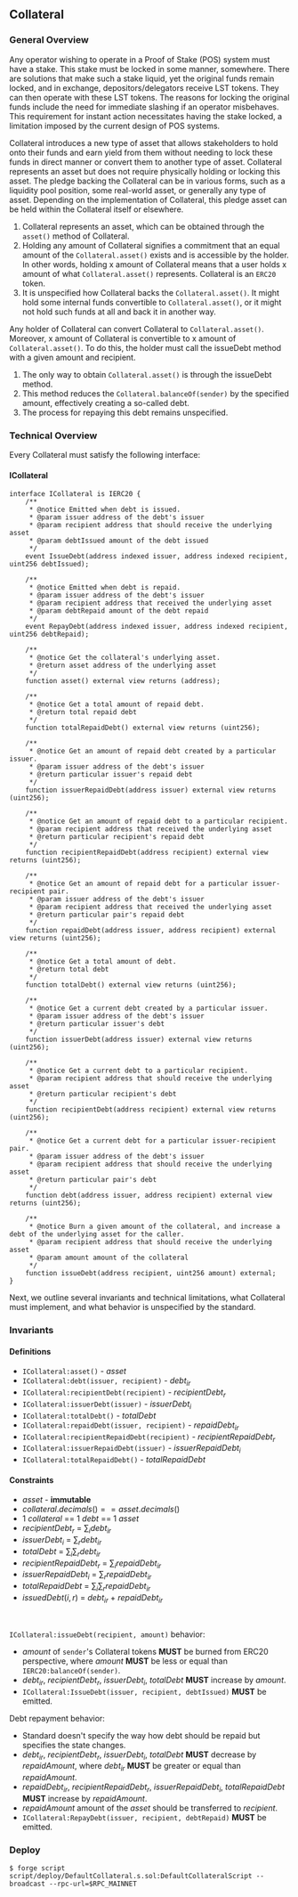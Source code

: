 ## Collateral

### General Overview

Any operator wishing to operate in a Proof of Stake (POS) system must have a stake. This stake must be locked in some manner, somewhere. There are solutions that make such a stake liquid, yet the original funds remain locked, and in exchange, depositors/delegators receive LST tokens. They can then operate with these LST tokens. The reasons for locking the original funds include the need for immediate slashing if an operator misbehaves. This requirement for instant action necessitates having the stake locked, a limitation imposed by the current design of POS systems.

Collateral introduces a new type of asset that allows stakeholders to hold onto their funds and earn yield from them without needing to lock these funds in direct manner or convert them to another type of asset. Collateral represents an asset but does not require physically holding or locking this asset. The pledge backing the Collateral can be in various forms, such as a liquidity pool position, some real-world asset, or generally any type of asset. Depending on the implementation of Collateral, this pledge asset can be held within the Collateral itself or elsewhere.

1. Collateral represents an asset, which can be obtained through the `asset()` method of Collateral.
2. Holding any amount of Collateral signifies a commitment that an equal amount of the `Collateral.asset()` exists and is accessible by the holder. In other words, holding x amount of Collateral means that a user holds x amount of what `Collateral.asset()` represents. Collateral is an `ERC20` token.
3. It is unspecified how Collateral backs the `Collateral.asset()`. It might hold some internal funds convertible to `Collateral.asset()`, or it might not hold such funds at all and back it in another way.

Any holder of Collateral can convert Collateral to `Collateral.asset()`. Moreover, x amount of Collateral is convertible to x amount of `Collateral.asset()`. To do this, the holder must call the issueDebt method with a given amount and recipient.

1. The only way to obtain `Collateral.asset()` is through the issueDebt method.
2. This method reduces the `Collateral.balanceOf(sender)` by the specified amount, effectively creating a so-called debt.
3. The process for repaying this debt remains unspecified.

### Technical Overview

Every Collateral must satisfy the following interface:

#### ICollateral

```solidity
interface ICollateral is IERC20 {
    /**
     * @notice Emitted when debt is issued.
     * @param issuer address of the debt's issuer
     * @param recipient address that should receive the underlying asset
     * @param debtIssued amount of the debt issued
     */
    event IssueDebt(address indexed issuer, address indexed recipient, uint256 debtIssued);

    /**
     * @notice Emitted when debt is repaid.
     * @param issuer address of the debt's issuer
     * @param recipient address that received the underlying asset
     * @param debtRepaid amount of the debt repaid
     */
    event RepayDebt(address indexed issuer, address indexed recipient, uint256 debtRepaid);

    /**
     * @notice Get the collateral's underlying asset.
     * @return asset address of the underlying asset
     */
    function asset() external view returns (address);

    /**
     * @notice Get a total amount of repaid debt.
     * @return total repaid debt
     */
    function totalRepaidDebt() external view returns (uint256);

    /**
     * @notice Get an amount of repaid debt created by a particular issuer.
     * @param issuer address of the debt's issuer
     * @return particular issuer's repaid debt
     */
    function issuerRepaidDebt(address issuer) external view returns (uint256);

    /**
     * @notice Get an amount of repaid debt to a particular recipient.
     * @param recipient address that received the underlying asset
     * @return particular recipient's repaid debt
     */
    function recipientRepaidDebt(address recipient) external view returns (uint256);

    /**
     * @notice Get an amount of repaid debt for a particular issuer-recipient pair.
     * @param issuer address of the debt's issuer
     * @param recipient address that received the underlying asset
     * @return particular pair's repaid debt
     */
    function repaidDebt(address issuer, address recipient) external view returns (uint256);

    /**
     * @notice Get a total amount of debt.
     * @return total debt
     */
    function totalDebt() external view returns (uint256);

    /**
     * @notice Get a current debt created by a particular issuer.
     * @param issuer address of the debt's issuer
     * @return particular issuer's debt
     */
    function issuerDebt(address issuer) external view returns (uint256);

    /**
     * @notice Get a current debt to a particular recipient.
     * @param recipient address that should receive the underlying asset
     * @return particular recipient's debt
     */
    function recipientDebt(address recipient) external view returns (uint256);

    /**
     * @notice Get a current debt for a particular issuer-recipient pair.
     * @param issuer address of the debt's issuer
     * @param recipient address that should receive the underlying asset
     * @return particular pair's debt
     */
    function debt(address issuer, address recipient) external view returns (uint256);

    /**
     * @notice Burn a given amount of the collateral, and increase a debt of the underlying asset for the caller.
     * @param recipient address that should receive the underlying asset
     * @param amount amount of the collateral
     */
    function issueDebt(address recipient, uint256 amount) external;
}
```

Next, we outline several invariants and technical limitations, what Collateral must implement, and what behavior is unspecified by the standard.

### Invariants

#### Definitions

- `ICollateral:asset()` - $asset$
- `ICollateral:debt(issuer, recipient)` - $debt_{ir}$
- `ICollateral:recipientDebt(recipient)` - $recipientDebt_{r}$
- `ICollateral:issuerDebt(issuer)` - $issuerDebt_{i}$
- `ICollateral:totalDebt()` - $totalDebt$
- `ICollateral:repaidDebt(issuer, recipient)` - $repaidDebt_{ir}$
- `ICollateral:recipientRepaidDebt(recipient)` - $recipientRepaidDebt_{r}$
- `ICollateral:issuerRepaidDebt(issuer)` - $issuerRepaidDebt_{i}$
- `ICollateral:totalRepaidDebt()` - $totalRepaidDebt$

#### Constraints

- $asset$ - **immutable**
- $collateral.decimals() == asset.decimals()$
- $1$ $collateral$ == $1$ $debt$ == $1$ $asset$
- $recipientDebt_{r}$ = $\sum_{i} debt_{ir}$
- $issuerDebt_{i}$ = $\sum_{r} debt_{ir}$
- $totalDebt$ = $\sum_{i}\sum_{r} debt_{ir}$
- $recipientRepaidDebt_{r}$ = $\sum_{i} repaidDebt_{ir}$
- $issuerRepaidDebt_{i}$ = $\sum_{r} repaidDebt_{ir}$
- $totalRepaidDebt$ = $\sum_{i}\sum_{r} repaidDebt_{ir}$
- $issuedDebt(i, r)$ = $debt_{ir}$ + $repaidDebt_{ir}$

<br/>

`ICollateral:issueDebt(recipient, amount)` behavior:

- $amount$ of `sender`'s Collateral tokens **MUST** be burned from ERC20 perspective, where $amount$ **MUST** be less or equal than `IERC20:balanceOf(sender)`.
- $debt_{ir}$, $recipientDebt_{r}$, $issuerDebt_{i}$, $totalDebt$ **MUST** increase by $amount$.
- `ICollateral:IssueDebt(issuer, recipient, debtIssued)` **MUST** be emitted.

Debt repayment behavior:

- Standard doesn't specify the way how debt should be repaid but specifies the state changes.
- $debt_{ir}$, $recipientDebt_{r}$, $issuerDebt_{i}$, $totalDebt$ **MUST** decrease by $repaidAmount$, where $debt_{ir}$ **MUST** be greater or equal than $repaidAmount$.
- $repaidDebt_{ir}$, $recipientRepaidDebt_{r}$, $issuerRepaidDebt_{i}$, $totalRepaidDebt$ **MUST** increase by $repaidAmount$.
- $repaidAmount$ amount of the $asset$ should be transferred to $recipient$.
- `ICollateral:RepayDebt(issuer, recipient, debtRepaid)` **MUST** be emitted.

### Deploy

```shell
$ forge script script/deploy/DefaultCollateral.s.sol:DefaultCollateralScript --broadcast --rpc-url=$RPC_MAINNET
```
